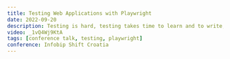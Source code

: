 ```yaml
---
title: Testing Web Applications with Playwright
date: 2022-09-20
description: Testing is hard, testing takes time to learn and to write, and time is money. As developers we want to test. We know we should but we don't have time. So how can we get more developers to do testing? We can create better tools.
video: _1vQ4Wj9KtA
tags: [conference talk, testing, playwright]
conference: Infobip Shift Croatia
---
```

